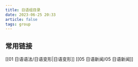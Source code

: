 ```yaml
---
title: 日语组目录
date: 2023-06-25 20:33
article: false
tags: group
---
```


## 常用链接

[[01 日语语法/日语变形|日语变形]]
[[05 日语新闻/05 日语新闻]]